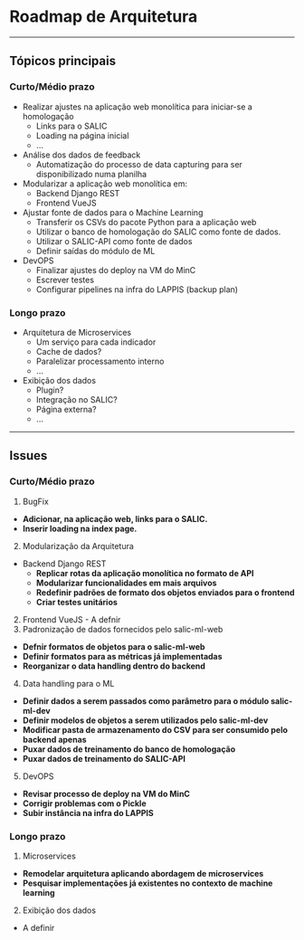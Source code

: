 # Roadmap de Arquitetura
-- --
## Tópicos principais
### Curto/Médio prazo
- Realizar ajustes na aplicação web monolítica para iniciar-se a homologação
  - Links para o SALIC
  - Loading na página inicial
  - ...
- Análise dos dados de feedback
  - Automatização do processo de data capturing para ser disponibilizado numa planilha
- Modularizar a aplicação web monolítica em:
  - Backend Django REST
  - Frontend VueJS
- Ajustar fonte de dados para o Machine Learning
  - Transferir os CSVs do pacote Python para a aplicação web
  - Utilizar o banco de homologação do SALIC como fonte de dados.
  - Utilizar o SALIC-API como fonte de dados
  - Definir saídas do módulo de ML
- DevOPS
  - Finalizar ajustes do deploy na VM do MinC
  - Escrever testes
  - Configurar pipelines na infra do LAPPIS (backup plan)

### Longo prazo
- Arquitetura de Microservices
  - Um serviço para cada indicador
  - Cache de dados?
  - Paralelizar processamento interno
  - ...
- Exibição dos dados
  - Plugin?
  - Integração no SALIC?
  - Página externa?
  - ...
-- --
## Issues

### Curto/Médio prazo

1. BugFix
  - __Adicionar, na aplicação web, links para o SALIC.__
  - __Inserir loading na index page.__
2. Modularização da Arquitetura
  - Backend Django REST
    - __Replicar rotas da aplicação monolítica no formato de API__
    - __Modularizar funcionalidades em mais arquivos__
    - __Redefinir padrões de formato dos objetos enviados para o frontend__
    - __Criar testes unitários__
  2. Frontend VueJS
    - A defnir
3. Padronização de dados fornecidos pelo salic-ml-web
  - __Defnir formatos de objetos para o salic-ml-web__
  - __Definir formatos para as métricas já implementadas__
  - __Reorganizar o data handling dentro do backend__
4. Data handling para o ML
  - __Definir dados a serem passados como parâmetro para o módulo salic-ml-dev__
  - __Definir modelos de objetos a serem utilizados pelo salic-ml-dev__
  - __Modificar pasta de armazenamento do CSV para ser consumido pelo backend apenas__
  - __Puxar dados de treinamento do banco de homologação__
  - __Puxar dados de treinamento do SALIC-API__
5. DevOPS
  - __Revisar processo de deploy na VM do MinC__
  - __Corrigir problemas com o Pickle__
  - __Subir instância na infra do LAPPIS__

### Longo prazo

1. Microservices
  - __Remodelar arquitetura aplicando abordagem de microservices__
  - __Pesquisar implementações já existentes no contexto de machine learning__
2. Exibição dos dados
  - A definir

